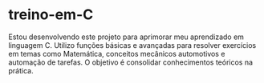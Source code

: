 # treino-em-C
Estou desenvolvendo este projeto para aprimorar meu aprendizado em linguagem C. Utilizo funções básicas e avançadas para resolver exercícios em temas como Matemática, conceitos mecânicos automotivos e automação de tarefas. O objetivo é consolidar conhecimentos teóricos na prática.
